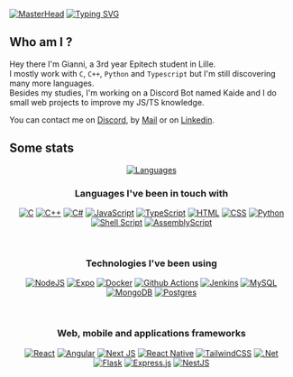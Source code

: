 [![MasterHead](https://i.imgur.com/vgYRZYu.png)](https://github.com/CapucheGianni)
[![Typing SVG](https://readme-typing-svg.demolab.com?font=Fira+Code&weight=100&duration=5000&pause=2000&color=1352F7&background=081F1700&center=true&vCenter=true&random=false&width=1080&lines=Welcome+on+my+page+fellow+developer)](https://git.io/typing-svg)
## Who am I ?
Hey there I'm Gianni, a 3rd year Epitech student in Lille. <br>
I mostly work with `C`, `C++`, `Python` and `Typescript` but I'm still discovering many more languages. <br>
Besides my studies, I'm working on a Discord Bot named Kaide and I do small web projects to improve my JS/TS knowledge.

You can contact me on [Discord](https://discordapp.com/users/475716841650651137), by [Mail](mailto:gianni.henriques@gmail.com) or on [Linkedin](https://linkedin.com/in/gianni-henriques).

## Some stats

<div align="center">

  [![Languages](https://github-readme-stats.vercel.app/api/top-langs/?username=capuchegianni&layout=donut&theme=tokyonight&border_radius=10&size_weight=0.5&count_weight=0.5&custom_title=Most%20used%20languages%20on%20github)](https://github.com/anuraghazra/github-readme-stats)

  ### Languages I've been in touch with

  [![C](https://img.shields.io/badge/C-00599C?style=for-the-badge&logo=c&logoColor=white)](https://en.wikipedia.org/wiki/C_(programming_language))
  [![C++](https://img.shields.io/badge/c++-%2300599C.svg?style=for-the-badge&logo=c%2B%2B&logoColor=white)](https://en.wikipedia.org/wiki/C%2B%2B)
  [![C#](https://img.shields.io/badge/c%23-%23239120.svg?style=for-the-badge&logo=c-sharp&logoColor=white)](https://fr.wikipedia.org/wiki/C_Sharp)
  [![JavaScript](https://img.shields.io/badge/JavaScript-323330?style=for-the-badge&logo=javascript&logoColor=F7DF1E)](https://en.wikipedia.org/wiki/JavaScript)
  [![TypeScript](https://img.shields.io/badge/typescript-%23007ACC.svg?style=for-the-badge&logo=typescript&logoColor=white)](https://fr.wikipedia.org/wiki/TypeScript)
  [![HTML](https://img.shields.io/badge/HTML5-E34F26?style=for-the-badge&logo=html5&logoColor=white)](https://en.wikipedia.org/wiki/HTML)
  [![CSS](https://img.shields.io/badge/CSS3-1572B6?style=for-the-badge&logo=css3&logoColor=white)](https://en.wikipedia.org/wiki/CSS)
  [![Python](https://img.shields.io/badge/Python-14354C?style=for-the-badge&logo=python&logoColor=white)](https://en.wikipedia.org/wiki/Python_(programming_language))
  [![Shell Script](https://img.shields.io/badge/shell_script-%23121011.svg?style=for-the-badge&logo=gnu-bash&logoColor=white)](https://en.wikipedia.org/wiki/Shell_script)
  [![AssemblyScript](https://img.shields.io/badge/assembly%20script-%23000000.svg?style=for-the-badge&logo=assemblyscript&logoColor=white)](https://en.wikipedia.org/wiki/Assembly_language)
  
  <br>

  ### Technologies I've been using

  [![NodeJS](https://img.shields.io/badge/Node.js-43853D?style=for-the-badge&logo=node.js&logoColor=white)](https://en.wikipedia.org/wiki/Node.js)
  [![Expo](https://img.shields.io/badge/expo-1C1E24?style=for-the-badge&logo=expo&logoColor=#D04A37)](https://expo.dev/go)
  [![Docker](https://img.shields.io/badge/docker-%230db7ed.svg?style=for-the-badge&logo=docker&logoColor=white)](https://en.wikipedia.org/wiki/Docker_(software))
  [![Github Actions](https://img.shields.io/badge/GitHub_Actions-2088FF?style=for-the-badge&logo=github-actions&logoColor=white)](https://docs.github.com/en/actions)
  [![Jenkins](https://img.shields.io/badge/jenkins-%232C5263.svg?style=for-the-badge&logo=jenkins&logoColor=white)](https://en.wikipedia.org/wiki/Jenkins_(software))
  [![MySQL](https://img.shields.io/badge/mysql-%2300f.svg?style=for-the-badge&logo=mysql&logoColor=white)](https://fr.wikipedia.org/wiki/MySQL)
  [![MongoDB](https://img.shields.io/badge/MongoDB-%234ea94b.svg?style=for-the-badge&logo=mongodb&logoColor=white)](https://en.wikipedia.org/wiki/MongoDB)
  [![Postgres](https://img.shields.io/badge/postgres-%23316192.svg?style=for-the-badge&logo=postgresql&logoColor=white)](https://en.wikipedia.org/wiki/PostgreSQL)

  <br>

  ### Web, mobile and applications frameworks

  [![React](https://img.shields.io/badge/react-%2320232a.svg?style=for-the-badge&logo=react&logoColor=%2361DAFB)](https://en.wikipedia.org/wiki/React)
  [![Angular](https://img.shields.io/badge/angular-%23DD0031.svg?style=for-the-badge&logo=angular&logoColor=white)](https://en.wikipedia.org/wiki/Angular_(web_framework))
  [![Next JS](https://img.shields.io/badge/Next-black?style=for-the-badge&logo=next.js&logoColor=white)](https://en.wikipedia.org/wiki/Next.js)
  [![React Native](https://img.shields.io/badge/react_native-%2320232a.svg?style=for-the-badge&logo=react&logoColor=%2361DAFB)](https://en.wikipedia.org/wiki/React_Native)
  [![TailwindCSS](https://img.shields.io/badge/tailwindcss-%2338B2AC.svg?style=for-the-badge&logo=tailwind-css&logoColor=white)](https://en.wikipedia.org/wiki/Tailwind_CSS)
  [![.Net](https://img.shields.io/badge/.NET-5C2D91?style=for-the-badge&logo=.net&logoColor=white)](https://en.wikipedia.org/wiki/.NET_Framework)
  [![Flask](https://img.shields.io/badge/flask-%23000.svg?style=for-the-badge&logo=flask&logoColor=white)](https://en.wikipedia.org/wiki/Flask_(web_framework))
  [![Express.js](https://img.shields.io/badge/express.js-%23404d59.svg?style=for-the-badge&logo=express&logoColor=%2361DAFB)](https://en.wikipedia.org/wiki/Express.js)
  [![NestJS](https://img.shields.io/badge/nestjs-%23E0234E.svg?style=for-the-badge&logo=nestjs&logoColor=white)](https://en.wikipedia.org/wiki/NestJS)

</div>
